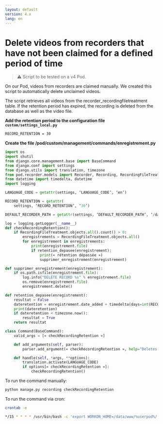 ```yaml
---
layout: default
version: 4.x
lang: en
---
```


# Delete videos from recorders that have not been claimed for a defined period of time

> ⚠️ Script to be tested on a v4 Pod.

On our Pod, videos from recorders are claimed manually. We created this script to automatically delete unclaimed videos.

The script retrieves all videos from the recorder_recordingfiletreatment table. If the retention period has expired, the recording is deleted from the database as well as the video file.

**Add the retention period to the configuration file `custom/settings_local.py`**

```bash
RECORD_RETENTION = 30
```

**Create the file /pod/custom/management/commands/enregistrement.py**

```python
import os
import shutil
from django.core.management.base import BaseCommand
from django.conf import settings
from django.utils import translation, timezone
from pod.recorder.models import Recorder, Recording, RecordingFileTreatment
from datetime import timedelta, datetime
import logging

LANGUAGE_CODE = getattr(settings, ‘LANGUAGE_CODE’, ‘en’)

RECORD_RETENTION = getattr(
    settings, ‘RECORD_RETENTION’, ‘30’)

DEFAULT_RECORDER_PATH = getattr(settings, ‘DEFAULT_RECORDER_PATH’, ‘/data/ftp-pod/ftp/’)

log = logging.getLogger(__name__)
def checkRecordingRetention():
    if RecordingFileTreatment.objects.all().count() > 0:
        enregistrements = RecordingFileTreatment.objects.all()
        for enregistrement in enregistrements:
            print(enregistrement.file)
            if retention_depasee(enregistrement):
                print(« rétention dépassée »)
                supprimer_enregistrement(enregistrement)

def supprimer_enregistrement(enregistrement):
    if os.path.isfile(enregistrement.file):
        log.info("DELETE RECORD %s" % enregistrement.file)
        os.remove(enregistrement.file)
        enregistrement.delete()

def retention_depasee(enregistrement):
    resultat = False
    dateretention = enregistrement.date_added + timedelta(days=int(RECORD_RETENTION))
    print(dateretention)
    if dateretention < timezone.now():
        resultat = True
    return resultat

class Command(BaseCommand):
    valid_args = [« checkRecordingRetention »]

    def add_arguments(self, parser):
        parser.add_argument(« checkRecordingRetention », help="Deletes unclaimed records")

    def handle(self, *args, **options):
        translation.activate(LANGUAGE_CODE)
        if options[« checkRecordingRetention »]:
            checkRecordingRetention()
```

To run the command manually:

```bash
python manage.py recording checkRecordingRetention
```

To run the command via cron:

```bash
crontab -e

*/15 * * * * /usr/bin/bash -c 'export WORKON_HOME=/data/www/%userpod%/.virtualenvs; export VIRTUALENVWRAPPER_PYTHON=/usr/bin/python3.6; cd /data/www/%userpod%/django_projects/podv2; source /usr/bin/virtualenvwrapper.sh; workon django_pod; python manage.py recording checkRecordingRetention'
```
